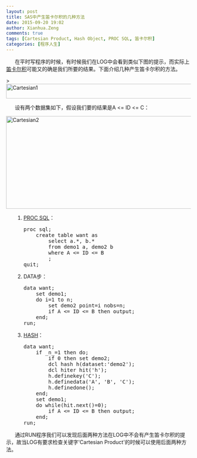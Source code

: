 ```yaml
---
layout: post
title: SAS中产生笛卡尔积的几种方法
date: 2015-09-20 19:02
author: Xianhua.Zeng
comments: true
tags: [Cartesian Product, Hash Object, PROC SQL, 笛卡尔积]
categories: [程序人生]
---
```

<p>      在平时写程序的时候，有时候我们在LOG中会看到类似下图的提示，而实际上<span style="text-decoration: underline;"><a href="https://zh.wikipedia.org/zh/%E7%AC%9B%E5%8D%A1%E5%84%BF%E7%A7%AF" target="_blank">笛卡尔积</a></span>可能又的确是我们所要的结果。下面介绍几种产生笛卡尔积的方法。</p>
<p>><a href="http://www.xianhuazeng.com/cn/wp-content/uploads/2015/09/Cartesian1.jpg"><img class="aligncenter size-full wp-image-464" src="http://www.xianhuazeng.com/cn/wp-content/uploads/2015/09/Cartesian1.jpg" alt="Cartesian1" width="986" height="40" /></a></p>
<p><!--more--></p>
<p>      设有两个数据集如下，假设我们要的结果是A &lt;= ID &lt;= C：</p>
<p><a href="http://www.xianhuazeng.com/cn/wp-content/uploads/2015/09/Cartesian2.jpg"><img class="aligncenter size-full wp-image-463" src="http://www.xianhuazeng.com/cn/wp-content/uploads/2015/09/Cartesian2.jpg" alt="Cartesian2" width="969" height="253" /></a></p>
<ol>
<ol>
	<li><span style="text-decoration: underline;"><a href="http://support.sas.com/documentation/cdl/en/sqlproc/63043/HTML/default/viewer.htm#titlepage.htm" target="_blank">PROC SQL</a></span>：
<pre lang="SAS">proc sql;
    create table want as
        select a.*, b.*
        from demo1 a, demo2 b
        where A &lt;= ID &lt;= B
        ;
quit;
</pre>
</li>
	<li>DATA步：
<pre lang="SAS">data want;
    set demo1;
    do i=1 to n;
        set demo2 point=i nobs=n;
        if A &lt;= ID &lt;= B then output;
    end;
run;
</pre>
</li>
	<li><a href="http://support.sas.com/documentation/cdl/en/lrcon/65287/HTML/default/viewer.htm#n1b4cbtmb049xtn1vh9x4waiioz4.htm" target="_blank"><span style="text-decoration: underline;">HASH</span></a>：
<pre lang="SAS">data want;
    if _n_=1 then do;
        if 0 then set demo2;
        dcl hash h(dataset:'demo2');
        dcl hiter hit('h');
        h.definekey('C');
        h.definedata('A', 'B', 'C');
        h.definedone();
    end;
    set demo1;
    do while(hit.next()=0);
        if A &lt;= ID &lt;= B then output;
    end;
run;
</pre>
</li>
</ol>
</ol>
<p>      通过RUN程序我们可以发现后面两种方法在LOG中不会有产生笛卡尔积的提示，故当LOG有要求检查关键字'Cartesian Product'的时候可以使用后面两种方法。</p>
